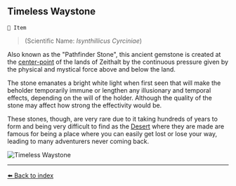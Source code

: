 ## Timeless Waystone

`📜 Item`

> (Scientific Name: *Isynthillicus Cyrciniae*)

Also known as the "Pathfinder Stone", this ancient gemstone is created at the [center-point](../refs/timeless_desert.md) of the lands of Zeithalt by the continuous pressure given by the physical and mystical force above and below the land.

The stone emanates a bright white light when first seen that will make the beholder temporarily immune or lengthen any illusionary and temporal effects, depending on the will of the holder. Although the quality of the stone may affect how strong the effectivity would be.

These stones, though, are very rare due to it taking hundreds of years to form and being very difficult to find as the [Desert](../refs/timeless_desert.md) where they are made are famous for being a place where you can easily get lost or lose your way, leading to many adventurers never coming back.

![Timeless Waystone](../i/timeless_waystone.png)


----------
[⬅️ Back to index](../#22a0_s)